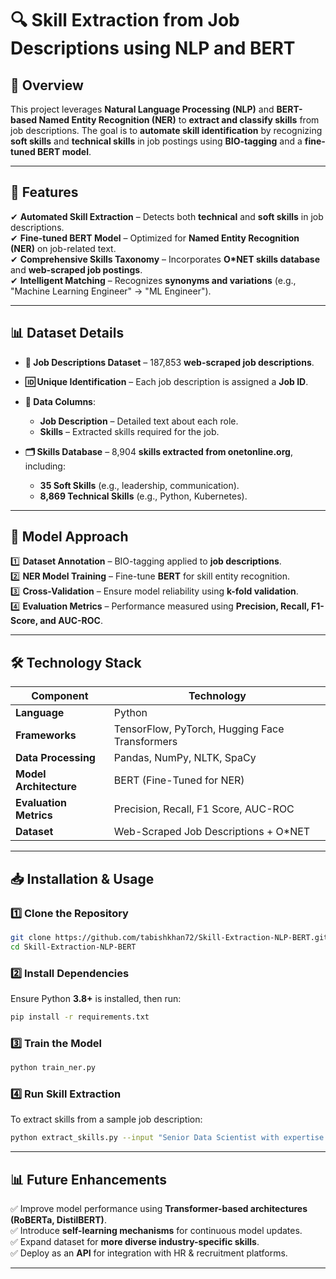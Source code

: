 # **🔍 Skill Extraction from Job Descriptions using NLP and BERT**

## **📌 Overview**  
This project leverages **Natural Language Processing (NLP)** and **BERT-based Named Entity Recognition (NER)** to **extract and classify skills** from job descriptions. The goal is to **automate skill identification** by recognizing **soft skills** and **technical skills** in job postings using **BIO-tagging** and a **fine-tuned BERT model**.

---

## **🚀 Features**  

✔ **Automated Skill Extraction** – Detects both **technical** and **soft skills** in job descriptions.  
✔ **Fine-tuned BERT Model** – Optimized for **Named Entity Recognition (NER)** on job-related text.  
✔ **Comprehensive Skills Taxonomy** – Incorporates **O*NET skills database** and **web-scraped job postings**.  
✔ **Intelligent Matching** – Recognizes **synonyms and variations** (e.g., "Machine Learning Engineer" → "ML Engineer").  

---

## **📊 Dataset Details**  

- **📂 Job Descriptions Dataset** – 187,853 **web-scraped job descriptions**.  
- **🆔 Unique Identification** – Each job description is assigned a **Job ID**.  
- **📝 Data Columns**:  
  - **Job Description** – Detailed text about each role.  
  - **Skills** – Extracted skills required for the job.  

- **🗂 Skills Database** – 8,904 **skills extracted from onetonline.org**, including:  
  - **35 Soft Skills** (e.g., leadership, communication).  
  - **8,869 Technical Skills** (e.g., Python, Kubernetes).  

---

## **📌 Model Approach**  

1️⃣ **Dataset Annotation** – BIO-tagging applied to **job descriptions**.  
2️⃣ **NER Model Training** – Fine-tune **BERT** for skill entity recognition.  
3️⃣ **Cross-Validation** – Ensure model reliability using **k-fold validation**.  
4️⃣ **Evaluation Metrics** – Performance measured using **Precision, Recall, F1-Score, and AUC-ROC**.  

---

## **🛠 Technology Stack**  

| **Component**  | **Technology** |
|---------------|----------------|
| **Language** | Python |
| **Frameworks** | TensorFlow, PyTorch, Hugging Face Transformers |
| **Data Processing** | Pandas, NumPy, NLTK, SpaCy |
| **Model Architecture** | BERT (Fine-Tuned for NER) |
| **Evaluation Metrics** | Precision, Recall, F1 Score, AUC-ROC |
| **Dataset** | Web-Scraped Job Descriptions + O*NET |

---

## **📥 Installation & Usage**  

### **1️⃣ Clone the Repository**  
```bash
git clone https://github.com/tabishkhan72/Skill-Extraction-NLP-BERT.git
cd Skill-Extraction-NLP-BERT
```

### **2️⃣ Install Dependencies**  
Ensure Python **3.8+** is installed, then run:  
```bash
pip install -r requirements.txt
```

### **3️⃣ Train the Model**  
```bash
python train_ner.py
```

### **4️⃣ Run Skill Extraction**  
To extract skills from a sample job description:  
```bash
python extract_skills.py --input "Senior Data Scientist with expertise in Python and Deep Learning."
```

---

## **📊 Future Enhancements**  

✅ Improve model performance using **Transformer-based architectures (RoBERTa, DistilBERT)**.  
✅ Introduce **self-learning mechanisms** for continuous model updates.  
✅ Expand dataset for **more diverse industry-specific skills**.  
✅ Deploy as an **API** for integration with HR & recruitment platforms.  

---
